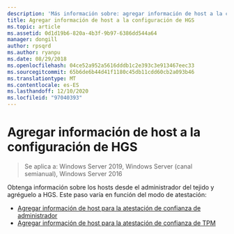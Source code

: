 ```yaml
---
description: 'Más información sobre: agregar información de host a la configuración de HGS'
title: Agregar información de host a la configuración de HGS
ms.topic: article
ms.assetid: 0d1d19b6-820a-4b3f-9b97-6386dd544a64
manager: dongill
author: rpsqrd
ms.author: ryanpu
ms.date: 08/29/2018
ms.openlocfilehash: 04ce52a952a5616dddb1c2e393c3e913467eec33
ms.sourcegitcommit: 65b6de6b44d41f1180c45db11cdd60cb2a093b46
ms.translationtype: MT
ms.contentlocale: es-ES
ms.lasthandoff: 12/10/2020
ms.locfileid: "97040393"
---
```

# <a name="add-host-information-to-the-hgs-configuration"></a>Agregar información de host a la configuración de HGS

>Se aplica a: Windows Server 2019, Windows Server (canal semianual), Windows Server 2016

Obtenga información sobre los hosts desde el administrador del tejido y agréguelo a HGS. Este paso varía en función del modo de atestación:

- [Agregar información de host para la atestación de confianza de administrador](guarded-fabric-add-host-information-for-admin-trusted-attestation.md)
- [Agregar información de host para la atestación de confianza de TPM](guarded-fabric-add-host-information-for-tpm-trusted-attestation.md)

